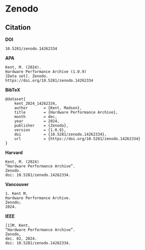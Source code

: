 # Zenodo 
## Citation
**DOI**

    10.5281/zenodo.14262334
    
**APA**

    Kent, M. (2024). 
    Hardware Performance Archive (1.0.9) 
    [Data set]. Zenodo. 
    https://doi.org/10.5281/zenodo.14262334

**BibTeX**

    @dataset{
        kent_2024_14262334,
        author       = {Kent, Madsen},
        title        = {Hardware Performance Archive},
        month        = dec,
        year         = 2024,
        publisher    = {Zenodo},
        version      = {1.0.9},
        doi          = {10.5281/zenodo.14262334},
        url          = {https://doi.org/10.5281/zenodo.14262334}
    }

**Harvard**

    Kent, M. (2024) 
    “Hardware Performance Archive”. 
    Zenodo. 
    doi: 10.5281/zenodo.14262334.

**Vancouver**

    1. Kent M. 
    Hardware Performance Archive. 
    Zenodo; 
    2024. 

**IEEE**

    [1]M. Kent, 
    “Hardware Performance Archive”. 
    Zenodo, 
    dec. 02, 2024. 
    doi: 10.5281/zenodo.14262334.
